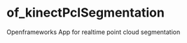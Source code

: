 of_kinectPclSegmentation
========================

Openframeworks App for realtime point cloud segmentation
